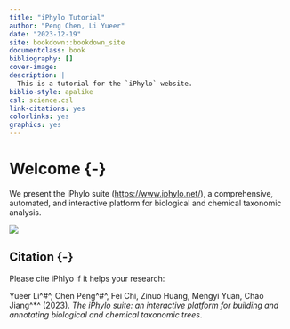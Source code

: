 ```yaml
--- 
title: "iPhylo Tutorial"
author: "Peng Chen, Li Yueer"
date: "2023-12-19"
site: bookdown::bookdown_site
documentclass: book
bibliography: []
cover-image: 
description: |
  This is a tutorial for the `iPhylo` website.
biblio-style: apalike
csl: science.csl
link-citations: yes
colorlinks: yes
graphics: yes
---
```


# Welcome {-}

We present the iPhylo suite (https://www.iphylo.net/), a comprehensive, automated, and interactive platform for biological and chemical taxonomic analysis. 

![](images/main-page.png)

## Citation {-}

Please cite iPhlyo if it helps your research:

Yueer Li^#^, Chen Peng^#^, Fei Chi, Zinuo Huang, Mengyi Yuan, Chao Jiang^\*^ (2023). _The iPhylo suite: an interactive platform for building and annotating biological and chemical taxonomic trees_. 


